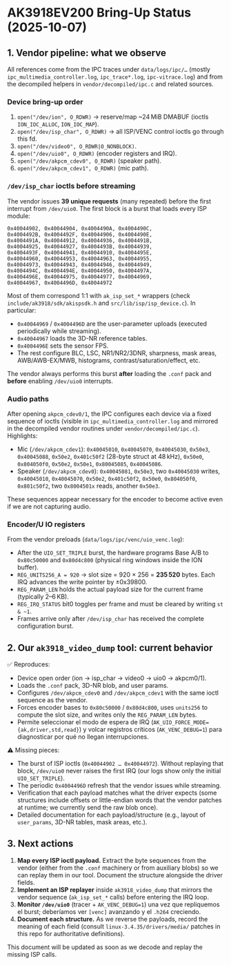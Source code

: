 # AK3918EV200 Bring-Up Status (2025-10-07)

## 1. Vendor pipeline: what we observe

All references come from the IPC traces under `data/logs/ipc/…` (mostly `ipc_multimedia_controller.log`, `ipc_trace*.log`, `ipc-vitrace.log`) and from the decompiled helpers in `vendor/decompiled/ipc.c` and related sources.

### Device bring-up order
1. `open("/dev/ion", O_RDWR)` → reserve/map ~24 MiB DMABUF (ioctls `ION_IOC_ALLOC`, `ION_IOC_MAP`).
2. `open("/dev/isp_char", O_RDWR)` → all ISP/VENC control ioctls go through this fd.
3. `open("/dev/video0", O_RDWR|O_NONBLOCK)`.
4. `open("/dev/uio0", O_RDWR)` (encoder registers and IRQ).
5. `open("/dev/akpcm_cdev0", O_RDWR)` (speaker path).
6. `open("/dev/akpcm_cdev1", O_RDWR)` (mic path).

### `/dev/isp_char` ioctls before streaming
The vendor issues **39 unique requests** (many repeated) before the first interrupt from `/dev/uio0`. The first block is a burst that loads every ISP module:

```
0x40044902, 0x40044904, 0x4004490A, 0x4004490C,
0x4004492B, 0x4004492F, 0x40044906, 0x4004490E,
0x4004491A, 0x40044912, 0x40044936, 0x4004491B,
0x40044925, 0x40044927, 0x4004493B, 0x40044939,
0x4004493F, 0x40044941, 0x40044910, 0x4004495E,
0x40044960, 0x40044953, 0x40044963, 0x40044955,
0x40044973, 0x40044943, 0x40044946, 0x40044949,
0x4004494C, 0x4004494E, 0x40044950, 0x4004497A,
0x4004496E, 0x40044975, 0x40044977, 0x40044969,
0x40044967, 0x4004496D, 0x40044972
```

Most of them correspond 1:1 with `ak_isp_set_*` wrappers (check `include/ak3918/sdk/akispsdk.h` and `src/lib/isp/isp_device.c`). In particular:

- `0x40044969` / `0x4004496D` are the user-parameter uploads (executed periodically while streaming).
- `0x40044967` loads the 3D-NR reference tables.
- `0x4004496E` sets the sensor FPS.
- The rest configure BLC, LSC, NR1/NR2/3DNR, sharpness, mask areas, AWB/AWB-EX/MWB, histograms, contrast/saturation/effect, etc.

The vendor always performs this burst **after** loading the `.conf` pack and **before** enabling `/dev/uio0` interrupts.

### Audio paths
After opening `akpcm_cdev0/1`, the IPC configures each device via a fixed sequence of ioctls (visible in `ipc_multimedia_controller.log` and mirrored in the decompiled vendor routines under `vendor/decompiled/ipc.c`). Highlights:

- Mic (`/dev/akpcm_cdev1`): `0x40045010`, `0x40045070`, `0x40045030`, `0x50e3`, `0x40045088`, `0x50e2`, `0x401c50f2` (28-byte struct at 48 kHz), `0x50e0`, `0x804050f0`, `0x50e2`, `0x50e1`, `0x80045085`, `0x40045086`.
- Speaker (`/dev/akpcm_cdev0`): `0x40045081`, `0x50e3`, two `0x40045030` writes, `0x40045010`, `0x40045070`, `0x50e2`, `0x401c50f2`, `0x50e0`, `0x804050f0`, `0x801c50f2`, two `0x8004501x` reads, another `0x50e3`.

These sequences appear necessary for the encoder to become active even if we are not capturing audio.

### Encoder/U   IO registers
From the vendor preloads (`data/logs/ipc/venc/uio_venc.log`):

- After the `UIO_SET_TRIPLE` burst, the hardware programs Base A/B to `0x80c50000` and `0x80d4c800` (physical ring windows inside the ION buffer).
- `REG_UNITS256_A = 920` → slot size = 920 × 256 = **235 520** bytes. Each IRQ advances the write pointer by ±0x39800.
- `REG_PARAM_LEN` holds the actual payload size for the current frame (typically 2–6 KB).
- `REG_IRQ_STATUS` bit0 toggles per frame and must be cleared by writing `st & ~1`.
- Frames arrive only after `/dev/isp_char` has received the complete configuration burst.

## 2. Our `ak3918_video_dump` tool: current behavior

✅ Reproduces:
- Device open order (ion → isp_char → video0 → uio0 → akpcm0/1).
- Loads the `.conf` pack, 3D-NR blob, and user params.
- Configures `/dev/akpcm_cdev0` and `/dev/akpcm_cdev1` with the same ioctl sequence as the vendor.
- Forces encoder bases to `0x80c50000` / `0x80d4c800`, uses `units256` to compute the slot size, and writes only the `REG_PARAM_LEN` bytes.
- Permite seleccionar el modo de espera de IRQ (`AK_UIO_FORCE_MODE={ak,driver,std,read}`) y volcar registros críticos (`AK_VENC_DEBUG=1`) para diagnosticar por qué no llegan interrupciones.

⚠️ Missing pieces:
- The burst of ISP ioctls (`0x40044902 … 0x40044972`). Without replaying that block, `/dev/uio0` never raises the first IRQ (our logs show only the initial `UIO_SET_TRIPLE`).
- The periodic `0x4004496D` refresh that the vendor issues while streaming.
- Verification that each payload matches what the driver expects (some structures include offsets or little-endian words that the vendor patches at runtime; we currently send the raw blob once).
- Detailed documentation for each payload/structure (e.g., layout of `user_params`, 3D-NR tables, mask areas, etc.).

## 3. Next actions

1. **Map every ISP ioctl payload.** Extract the byte sequences from the vendor (either from the `.conf` machinery or from auxiliary blobs) so we can replay them in our tool. Document the structure alongside the driver fields.
2. **Implement an ISP replayer** inside `ak3918_video_dump` that mirrors the vendor sequence (`ak_isp_set_*` calls) before entering the IRQ loop.
3. **Monitor `/dev/uio0`** (tracer + `AK_VENC_DEBUG=1`) una vez que repliquemos el burst; deberíamos ver `[venc]` avanzando y el `.h264` creciendo.
4. **Document each structure.** As we reverse the payloads, record the meaning of each field (consult `linux-3.4.35/drivers/media/` patches in this repo for authoritative definitions).

This document will be updated as soon as we decode and replay the missing ISP calls.
